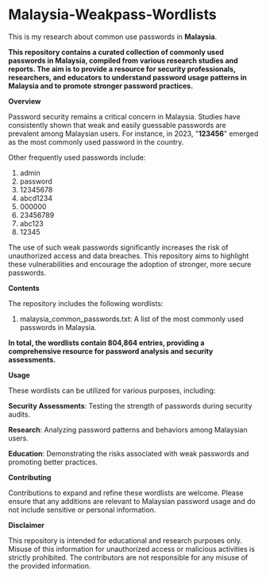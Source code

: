 # Malaysia-Weakpass-Wordlists
This is my research about common use passwords in **Malaysia**.

**This repository contains a curated collection of commonly used passwords in Malaysia, compiled from various research studies and reports. The aim is to provide a resource for security professionals, researchers, and educators to understand password usage patterns in Malaysia and to promote stronger password practices.**

**Overview**

Password security remains a critical concern in Malaysia. Studies have consistently shown that weak and easily guessable passwords are prevalent among Malaysian users. For instance, in 2023, "**123456**" emerged as the most commonly used password in the country. 

Other frequently used passwords include:

1. admin
2. password
3. 12345678
4. abcd1234
5. 000000
6. 23456789
7. abc123
8. 12345

The use of such weak passwords significantly increases the risk of unauthorized access and data breaches. This repository aims to highlight these vulnerabilities and encourage the adoption of stronger, more secure passwords.

**Contents**

The repository includes the following wordlists:

1. malaysia_common_passwords.txt: A list of the most commonly used passwords in Malaysia.

**In total, the wordlists contain 804,864 entries, providing a comprehensive resource for password analysis and security assessments.**



**Usage**

These wordlists can be utilized for various purposes, including:

**Security Assessments**: Testing the strength of passwords during security audits.

**Research**: Analyzing password patterns and behaviors among Malaysian users.

**Education**: Demonstrating the risks associated with weak passwords and promoting better practices.


**Contributing**

Contributions to expand and refine these wordlists are welcome. Please ensure that any additions are relevant to Malaysian password usage and do not include sensitive or personal information.

**Disclaimer**

This repository is intended for educational and research purposes only. Misuse of this information for unauthorized access or malicious activities is strictly prohibited. The contributors are not responsible for any misuse of the provided information.
